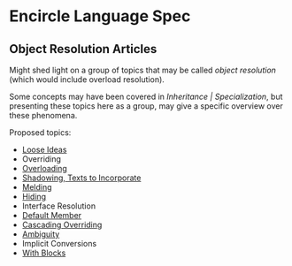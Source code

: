 Encircle Language Spec
======================

Object Resolution Articles
--------------------------

Might shed light on a group of topics that may be called *object resolution* (which would include overload resolution).

Some concepts may have been covered in *Inheritance | Specialization*, but presenting these topics here as a group, may give a specific overview over these phenomena.

Proposed topics:

- [Loose Ideas](object-resolution-loose-ideas.md)
- Overriding
- [Overloading](overloading.md)
- [Shadowing, Texts to Incorporate](shadowing-texts-to-incorporate.md)
- [Melding](melding.md)
- [Hiding](hiding.md)
- Interface Resolution
- [Default Member](default-member.md)
- [Cascading Overriding](cascading-overriding.md)
- [Ambiguity](ambiguity.md)
- Implicit Conversions
- [With Blocks](with-blocks.md)